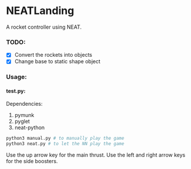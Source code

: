 # NEATLanding
A rocket controller using NEAT.

### TODO:

 - [x] Convert the rockets into objects
 - [x] Change base to static shape object

### Usage:

#### test.py:

Dependencies:

1. pymunk
2. pyglet
3. neat-python

```python
python3 manual.py # to manually play the game
python3 neat.py # to let the NN play the game
```

Use the up arrow key for the main thrust.
Use the left and right arrow keys for the side boosters. 


